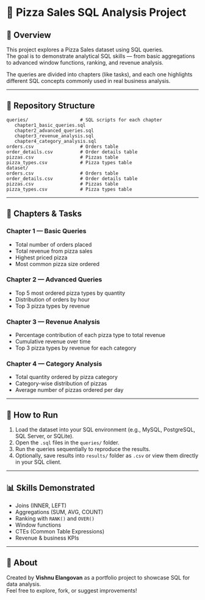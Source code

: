 # 🍕 Pizza Sales SQL Analysis Project

## 📌 Overview
This project explores a Pizza Sales dataset using SQL queries.  
The goal is to demonstrate analytical SQL skills — from basic aggregations to advanced window functions, ranking, and revenue analysis.

The queries are divided into chapters (like tasks), and each one highlights different SQL concepts commonly used in real business analysis.

---

## 📂 Repository Structure
```
queries/                   # SQL scripts for each chapter
   chapter1_basic_queries.sql
   chapter2_advanced_queries.sql
   chapter3_revenue_analysis.sql
   chapter4_category_analysis.sql
orders.csv                 # Orders table
order_details.csv          # Order details table
pizzas.csv                 # Pizzas table
pizza_types.csv            # Pizza types table
dataset/
orders.csv                 # Orders table
order_details.csv          # Order details table
pizzas.csv                 # Pizzas table
pizza_types.csv            # Pizza types table
```

---

## 📝 Chapters & Tasks

### Chapter 1 — Basic Queries
- Total number of orders placed
- Total revenue from pizza sales
- Highest priced pizza
- Most common pizza size ordered

### Chapter 2 — Advanced Queries
- Top 5 most ordered pizza types by quantity
- Distribution of orders by hour
- Top 3 pizza types by revenue

### Chapter 3 — Revenue Analysis
- Percentage contribution of each pizza type to total revenue
- Cumulative revenue over time
- Top 3 pizza types by revenue for each category

### Chapter 4 — Category Analysis
- Total quantity ordered by pizza category
- Category-wise distribution of pizzas
- Average number of pizzas ordered per day

---

## 🚀 How to Run
1. Load the dataset into your SQL environment (e.g., MySQL, PostgreSQL, SQL Server, or SQLite).  
2. Open the `.sql` files in the `queries/` folder.  
3. Run the queries sequentially to reproduce the results.  
4. Optionally, save results into `results/` folder as `.csv` or view them directly in your SQL client.

---

## 📊 Skills Demonstrated
- Joins (INNER, LEFT)
- Aggregations (SUM, AVG, COUNT)
- Ranking with `RANK()` and `OVER()`
- Window functions
- CTEs (Common Table Expressions)
- Revenue & business KPIs

---

## 🙋 About
Created by **Vishnu Elangovan** as a portfolio project to showcase SQL for data analysis.  
Feel free to explore, fork, or suggest improvements!
